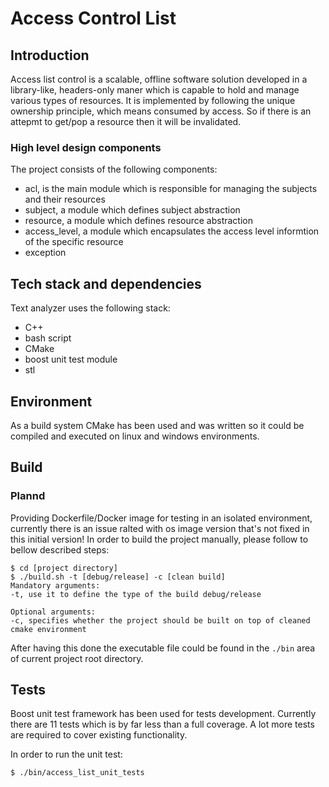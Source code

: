 # Access Control List

## Introduction
Access list control is a scalable, offline software solution developed in a library-like, headers-only maner which is capable to hold and manage various types of resources.
It is implemented by following the unique ownership principle, which means consumed by access. So if there is an attepmt to get/pop a resource then it will be invalidated.

### High level design components
The project consists of the following components:
- acl, is the main module which is responsible for managing the subjects and their resources
- subject, a module which defines subject abstraction 
- resource, a module which defines resource abstraction
- access_level, a module which encapsulates the access level informtion of the specific resource 
- exception  

## Tech stack and dependencies

Text analyzer uses the following stack:

- C++
- bash script
- CMake
- boost unit test module
- stl

## Environment
As a build system CMake has been used and was written so it could be compiled and executed on linux and windows environments.

## Build
### Plannd 
Providing Dockerfile/Docker image for testing in an isolated environment, currently there is an issue ralted with os image version that's not fixed in this initial version!
In order to build the project manually, please follow to bellow described steps:
```
$ cd [project directory]
$ ./build.sh -t [debug/release] -c [clean build]
Mandatory arguments:
-t, use it to define the type of the build debug/release

Optional arguments:
-c, specifies whether the project should be built on top of cleaned cmake environment
```
After having this done the executable file could be found in the ```./bin``` area of current project root directory.

## Tests
Boost unit test framework has been used for tests development. Currently there are 11 tests which is by far less than a full coverage. A lot more tests are required to cover existing functionality.

In order to run the unit test:
```
$ ./bin/access_list_unit_tests
```
